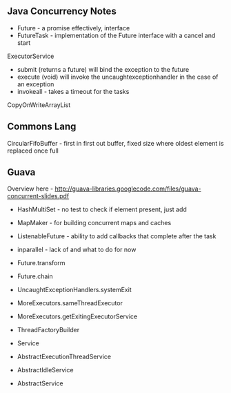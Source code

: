 Java Concurrency Notes
----------------------

* Future - a promise effectively, interface
* FutureTask - implementation of the Future interface with a cancel and start

ExecutorService
* submit (returns a future) will bind the exception to the future
* execute (void) will invoke the uncaughtexceptionhandler in the case of an exception
* invokeall - takes a timeout for the tasks

CopyOnWriteArrayList

Commons Lang
------------

CircularFifoBuffer - first in first out buffer, fixed size where oldest element is replaced once full

Guava
-----

Overview here - http://guava-libraries.googlecode.com/files/guava-concurrent-slides.pdf

* HashMultiSet - no test to check if element present, just add
* MapMaker - for building concurrent maps and caches

* ListenableFuture - ability to add callbacks that complete after the task
* inparallel - lack of and what to do for now
* Future.transform
* Future.chain
* UncaughtExceptionHandlers.systemExit
* MoreExecutors.sameThreadExecutor
* MoreExecutors.getExitingExecutorService
* ThreadFactoryBuilder

* Service
* AbstractExecutionThreadService
* AbstractIdleService
* AbstractService
